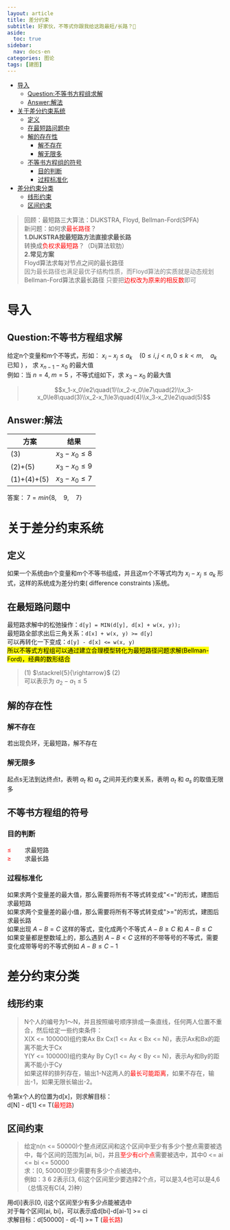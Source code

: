 ```yaml
---
layout: article
title: 差分约束
subtitle: 好家伙，不等式你跟我给这跑最短/长路？🤔
aside:
  toc: true
sidebar:
  nav: docs-en
categories: 图论
tags: [建图]
---
```



- [导入](#导入)
  - [Question:不等书方程组求解](#question不等书方程组求解)
  - [Answer:解法](#answer解法)
- [关于差分约束系统](#关于差分约束系统)
  - [定义](#定义)
  - [在最短路问题中](#在最短路问题中)
  - [解的存在性](#解的存在性)
    - [解不存在](#解不存在)
    - [解无限多](#解无限多)
  - [不等书方程组的符号](#不等书方程组的符号)
    - [目的判断](#目的判断)
    - [过程标准化](#过程标准化)
- [差分约束分类](#差分约束分类)
  - [线形约束](#线形约束)
  - [区间约束](#区间约束)

>回顾：最短路三大算法：DIJKSTRA, Floyd, Bellman-Ford(SPFA)  
新问题：如何求<span style="color:red;">最长路径</span>？  
**1.DIJKSTRA按最短路方法直接求最长路**  
转换成<span style="color: red;">负权求最短路</span>？（Dij算法软肋）  
**2.常见方案**  
Floyd算法求每对节点之间的最长路径  
<span style="color: grey;">因为最长路径也满足最优子结构性质，而Floyd算法的实质就是动态规划</span>  
Bellman-Ford算法求最长路径 
<span style="color: grey;">只要把<span style="color: red;">边权改为原来的相反数</span>即可</span>  


  
  
# 导入
## Question:不等书方程组求解
给定n个变量和m个不等式，形如： $x_i - x_j \le a_k\quad(0\le i, j\lt n, 0\le k\lt m,\quad a_k$ 已知 $)$ ， 求 $x_{n-1}-x_0$ 的最大值  
例如：当 $n=4,\;m=5$ ，不等式组如下，求 $x_3-x_0$ 的最大值
>$$x_1-x_0\le2\quad(1)\\x_2-x_0\le7\quad(2)\\x_3-x_0\le8\quad(3)\\x_2-x_1\le3\quad(4)\\x_3-x_2\le2\quad(5)$$

## Answer:解法
|方案|结果|  
|--|--|  
|(3)|$x_3-x_0\le8$|  
|(2)+(5)|$x_3-x_0\le9$|  
|(1)+(4)+(5)|$x_3-x_0\le7$|  

答案： $7=min\{8,\quad9,\quad7\}$ 

# 关于差分约束系统
## 定义
如果一个系统由n个变量和m个不等书组成，并且这m个不等式均为 $x_i-x_j\le a_k$ 形式，这样的系统成为差分约束( difference constraints )系统。
## 在最短路问题中
最短路求解中的松弛操作：`d[y] = MIN(d[y], d[x] + w(x, y));`  
最短路全部求出后三角关系：`d[x] + w(x, y) >= d[y]`  
可以再转化一下变成：`d[y] - d[x] <= w(x, y)`  
<mark>所以不等式方程组可以通过建立合理模型转化为最短路径问题求解(Bellman-Ford)，经典的数形结合</mark>  
>(1) $\stackrel{5}{\rightarrow}$ (2)  
可以表示为 $a_2-a_1\le5$

## 解的存在性
### 解不存在
若出现负环，无最短路，解不存在
### 解无限多
起点s无法到达终点t，表明 $a_t$ 和 $a_s$ 之间并无约束关系，表明 $a_t$ 和 $a_s$ 的取值无限多

## 不等书方程组的符号
### 目的判断
<span style="color: red;">$\le\qquad$</span>求最短路  
<span style="color: red;">$\ge\qquad$</span>求最长路  
### 过程标准化
如果求两个变量差的最大值，那么需要将所有不等式转变成"<="的形式，建图后求最短路  
如果求两个变量差的最小值，那么需要将所有不等式转变成">="的形式，建图后求最长路  
如果出现 $A - B = C$ 这样的等式，变化成两个不等式 $A - B\ge C$ 和 $A-B\le C$  
如果变量都是整数域上的，那么遇到 $A-B\lt C$ 这样的不带等号的不等式，需要变化成带等号的不等式例如 $A-B\le C-1$

# 差分约束分类
## 线形约束
>N个人的编号为1～N，并且按照编号顺序排成一条直线，任何两人位置不重合，然后给定一些约束条件：  
X(X <= 100000)组约束Ax Bx Cx(1 <= Ax < Bx <= N)，表示Ax和Bx的距离不能大于Cx  
Y(Y <= 100000)组约束Ay By Cy(1 <= Ay < By <= N)，表示Ay和By的距离不能小于Cy  
如果这样的排列存在，输出1-N这两人的<span style="color: red;">最长可能距离</span>，如果不存在，输出-1，如果无限长输出-2。    
  
令第x个人的位置为d[x]，则求解目标：  
d[N] - d[1] <= T(<span style="color:red;">最短路</span>)

## 区间约束
>给定n(n <= 50000)个整点闭区间和这个区间中至少有多少个整点需要被选中，每个区间的范围为[ai, bi]，并且<span style="color: red;">至少有ci个点</span>需要被选中，其中0 <= ai <= bi <= 50000  
求：[0, 50000]至少需要有多少个点被选中。  
例如：3 6 2表示[3, 6]这个区间至少要选择2个点，可以是3,4也可以是4,6（总情况有C(4, 2)种）  
  
用d[i]表示[0, i]这个区间至少有多少点能被选中  
对于每个区间[ai, bi]，可以表示成d[bi]-d[ai-1] >= ci  
求解目标：d[50000] - d[-1] >= T (<span style="color: red;">最长路</span>)  

 
 
   
   
  
<link rel="stylesheet" href="https://cdn.jsdelivr.net/npm/gitalk@1/dist/gitalk.css">
  <script src="https://cdn.jsdelivr.net/npm/gitalk@1/dist/gitalk.min.js"></script>



